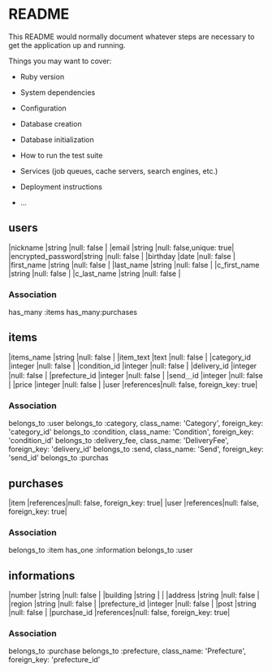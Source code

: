 # README

This README would normally document whatever steps are necessary to get the
application up and running.

Things you may want to cover:

* Ruby version

* System dependencies

* Configuration

* Database creation

* Database initialization

* How to run the test suite

* Services (job queues, cache servers, search engines, etc.)

* Deployment instructions

* ...




## users

|nickname          |string    |null: false             |
|email             |string    |null: false,unique: true|
|encrypted_password|string    |null: false             |
|birthday          |date      |null: false             |
|first_name        |string    |null: false             |
|last_name         |string    |null: false             |
|c_first_name      |string    |null: false             |
|c_last_name       |string    |null: false             |

### Association

has_many :items
has_many:purchases


## items 

|items_name        |string    |null: false                   |
|item_text         |text      |null: false                   |
|category_id       |integer   |null: false                   |
|condition_id      |integer   |null: false                   |
|delivery_id       |integer   |null: false                   |
|prefecture_id     |integer   |null: false                   |
|send＿id          |integer   |null: false                   |
|price             |integer   |null: false                   |
|user              |references|null: false, foreign_key: true|

### Association

belongs_to :user
belongs_to :category, class_name: 'Category', foreign_key: 'category_id'
belongs_to :condition, class_name: 'Condition', foreign_key: 'condition_id'
belongs_to :delivery_fee, class_name: 'DeliveryFee', foreign_key: 'delivery_id'
belongs_to :send, class_name: 'Send', foreign_key: 'send_id'
belongs_to :purchas

## purchases
|item             |references|null: false, foreign_key: true|
|user             |references|null: false, foreign_key: true|

### Association

belongs_to :item
has_one :information
belongs_to :user


## informations
|number            |string    |null: false      |
|building          |string    |                 |
|address           |string    |null: false      |
|region            |string    |null: false      |
|prefecture_id     |integer   |null: false      |
|post              |string    |null: false      |
|purchase_id       |references|null: false, foreign_key: true|

### Association

belongs_to :purchase
belongs_to :prefecture, class_name: 'Prefecture', foreign_key: 'prefecture_id'